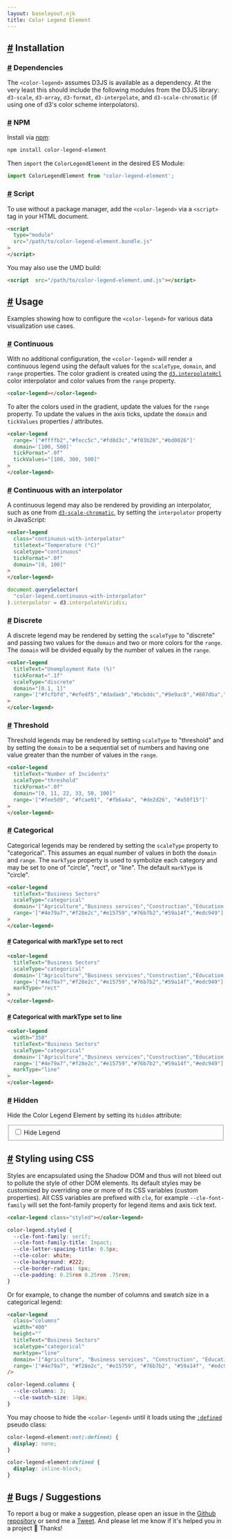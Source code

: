 ```yaml
---
layout: baselayout.njk
title: Color Legend Element
---
```


## <a class="anchor" id="install" href="#install" aria-hidden>#</a> Installation

### <a class="anchor" id="dependencies" href="#dependencies" aria-hidden>#</a> Dependencies

The `<color-legend>` assumes D3JS is available as a dependency. At the very least this should include the following modules from the D3JS library: `d3-scale`, `d3-array`, `d3-format`, `d3-interpolate`, and `d3-scale-chromatic` (if using one of d3's color scheme interpolators).

### <a class="anchor" id="install-npm" href="#install-npm" aria-hidden>#</a> NPM

Install via [npm](https://www.npmjs.com/package/color-legend-element):

```bash
npm install color-legend-element
```

Then `import` the `ColorLegendElement` in the desired ES Module:

```js
import ColorLegendElement from "color-legend-element';
```

### <a class="anchor" id="install-script" href="#install-script" aria-hidden>#</a> Script

To use without a package manager, add the `<color-legend>` via a `<script>` tag in your HTML document.

```html
<script
  type="module"
  src="/path/to/color-legend-element.bundle.js"
>
</script>
```

You may also use the UMD build:

```html
<script  src="/path/to/color-legend-element.umd.js"></script>
```

## <a class="anchor" id="usage" href="#usage" aria-hidden>#</a> Usage

Examples showing how to configure the `<color-legend>` for various data visualization use cases.

### <a class="anchor" id="continuous" href="#continuous" aria-hidden>#</a> Continuous

With no additional configuration, the `<color-legend>` will render a continuous legend using the default values for the `scaleType`, `domain`, and `range` properties. The color gradient is created using the [`d3.interpolateHcl`](#) color interpolator and color values from the `range` property.

<div class="example">
  <color-legend></color-legend>

  ```html
  <color-legend></color-legend>
  ```
</div>

To alter the colors used in the gradient, update the values for the `range` property. To update the values in the axis ticks, update the `domain` and `tickValues` properties / attributes.

<div class="example">
  <color-legend
    range='["#ffffb2","#fecc5c","#fd8d3c","#f03b20","#bd0026"]'
    domain='[100, 500]'
    tickFormat=".0f"
    tickValues="[100, 300, 500]"
  >
  </color-legend>

  ```html
  <color-legend
    range='["#ffffb2","#fecc5c","#fd8d3c","#f03b20","#bd0026"]'
    domain='[100, 500]'
    tickFormat=".0f"
    tickValues="[100, 300, 500]"
  >
  </color-legend>
  ```
</div>

### <a class="anchor" id="continuous-with-interpolator" href="#continuous-with-interpolator" aria-hidden>#</a> Continuous with an interpolator

A continuous legend may also be rendered by providing an interpolator, such as one from [`d3-scale-chromatic`](#), by setting the `interpolator` property in JavaScript:

<div class="example">
  <color-legend
    class="continuous-with-interpolator"
    titleText="Temperature (°C)"
    scaleType="continuous"
    tickFormat=".0f"
    domain="[0, 100]"
  >
  </color-legend>

  <script>
    document.querySelector(
      "color-legend.continuous-with-interpolator"
    ).interpolator = d3.interpolateViridis;
  </script>

  ```html
  <color-legend
    class="continuous-with-interpolator"
    titletext="Temperature (°C)"
    scaletype="continuous"
    tickFormat=".0f"
    domain="[0, 100]"
  >
  </color-legend>
  ```

  ```js
  document.querySelector(
    "color-legend.continuous-with-interpolator"
  ).interpolator = d3.interpolateViridis;
  ```
</div>

### <a class="anchor" id="discrete" href="#discrete" aria-hidden>#</a> Discrete

A discrete legend may be rendered by setting the `scaleType` to "discrete" and passing two values for the `domain` and two or more colors for the `range`. The `domain` will be divided equally by the number of values in the `range`.

<div class="example">
  <color-legend
    titleText="Unemployment Rate (%)"
    tickFormat=".1f"
    scaleType="discrete"
    domain="[0.1, 1]"
    range='["#fcfbfd","#efedf5","#dadaeb","#bcbddc","#9e9ac8","#807dba","#6a51a3","#54278f","#3f007d"]'
  >
  </color-legend>

  ```html
  <color-legend
    titleText="Unemployment Rate (%)"
    tickFormat=".1f"
    scaleType="discrete"
    domain="[0.1, 1]"
    range='["#fcfbfd","#efedf5","#dadaeb","#bcbddc","#9e9ac8","#807dba","#6a51a3","#54278f","#3f007d"]'
  >
  </color-legend>
  ```
</div>

### <a class="anchor" id="threshold" href="#threshold" aria-hidden>#</a> Threshold

Threshold legends may be rendered by setting `scaleType` to "threshold" and by setting the `domain` to be a sequential set of numbers and having one value greater than the number of values in the `range`.

<div class="example">
  <color-legend
    titleText="Number of Incidents"
    scaleType="threshold"
    tickFormat=".0f"
    domain="[0, 11, 22, 33, 50, 100]"
    range='["#fee5d9", "#fcae91", "#fb6a4a", "#de2d26", "#a50f15"]'
  >
  </color-legend>

  ```html
  <color-legend
    titleText="Number of Incidents"
    scaleType="threshold"
    tickFormat=".0f"
    domain="[0, 11, 22, 33, 50, 100]"
    range='["#fee5d9", "#fcae91", "#fb6a4a", "#de2d26", "#a50f15"]'
  >
  </color-legend>
  ```
</div>

### <a class="anchor" id="categorical" href="#categorical" aria-hidden>#</a> Categorical

Categorical legends may be rendered by setting the `scaleType` property to "categorical". This assumes an equal number of values in both the `domain` and `range`. The `markType` property is used to symbolize each category and may be set to one of "circle", "rect", or "line". The default `markType` is "circle".

<div class="example">
  <color-legend
    titleText="Business Sectors"
    scaleType="categorical"
    domain='["Agriculture","Business services","Construction","Education and Health","Finance","Government"]'
    range='["#4e79a7","#f28e2c","#e15759","#76b7b2","#59a14f","#edc949"]'
  >
  </color-legend>

  ```html
  <color-legend
    titleText="Business Sectors"
    scaleType="categorical"
    domain='["Agriculture","Business services","Construction","Education and Health","Finance","Government"]'
    range='["#4e79a7","#f28e2c","#e15759","#76b7b2","#59a14f","#edc949"]'
  >
  </color-legend>
  ```
</div>

#### <a class="anchor" id="categorical-rect" href="#categorical-rect" aria-hidden>#</a> Categorical with markType set to rect

<div class="example">
  <color-legend
    titleText="Business Sectors"
    scaleType="categorical"
    domain='["Agriculture","Business services","Construction","Education and Health","Finance","Government"]'
    range='["#4e79a7","#f28e2c","#e15759","#76b7b2","#59a14f","#edc949"]'
    markType="rect"
  >
  </color-legend>

  ```html
  <color-legend
    titleText="Business Sectors"
    scaleType="categorical"
    domain='["Agriculture","Business services","Construction","Education and Health","Finance","Government"]'
    range='["#4e79a7","#f28e2c","#e15759","#76b7b2","#59a14f","#edc949"]'
    markType="rect"
  >
  </color-legend>
  ```
</div>

#### <a class="anchor" id="categorical-line" href="#categorical-line" aria-hidden>#</a> Categorical with markType set to line

<div class="example">
  <color-legend
    width="350"
    titleText="Business Sectors"
    scaleType="categorical"
    domain='["Agriculture","Business services","Construction","Education and Health","Finance","Government"]'
    range='["#4e79a7","#f28e2c","#e15759","#76b7b2","#59a14f","#edc949"]'
    markType="line"
  >
  </color-legend>

  ```html
  <color-legend
    width="350"
    titleText="Business Sectors"
    scaleType="categorical"
    domain='["Agriculture","Business services","Construction","Education and Health","Finance","Government"]'
    range='["#4e79a7","#f28e2c","#e15759","#76b7b2","#59a14f","#edc949"]'
    markType="line"
  >
  </color-legend>
  ```
</div>

### <a class="anchor" id="hidden" href="#hidden" aria-hidden>#</a> Hidden

Hide the Color Legend Element by setting its `hidden` attribute:

<fieldset>
  <input id="toggle-hidden" type="checkbox" />
  <label for="toggle-hidden">Hide Legend</label>
</fieldset>

<color-legend class="hidden-demo"></color-legend>

<script>
  let cle = document.querySelector(".hidden-demo");
  let toggle = document.getElementById("toggle-hidden");
  toggle.addEventListener("change", function () {
    cle.hidden = !cle.hidden;
  });
</script>

## <a class="anchor" id="styling-using-css" href="#styling-using-css" aria-hidden>#</a> Styling using CSS

Styles are encapsulated using the Shadow DOM and thus will not bleed out
to pollute the style of other DOM elements. Its default styles may be
customized by overriding one or more of its CSS variables (custom
properties). All CSS variables are prefixed with `cle`, for example
`--cle-font-family` will set the font-family property for legend items and axis tick text.

<div class="example">
  <color-legend class="styled"></color-legend>

  <style>
    color-legend.styled {
      --cle-font-family: serif;
      --cle-font-family-title: Impact;
      --cle-letter-spacing-title: 0.5px;
      --cle-color: white;
      --cle-background: #222;
      --cle-border-radius: 6px;
      --cle-padding: 0.25rem 0.25rem 0.75rem;
    }
  </style>

  ```html
  <color-legend class="styled"></color-legend>
  ```

  ```css
  color-legend.styled {
    --cle-font-family: serif;
    --cle-font-family-title: Impact;
    --cle-letter-spacing-title: 0.5px;
    --cle-color: white;
    --cle-background: #222;
    --cle-border-radius: 6px;
    --cle-padding: 0.25rem 0.25rem .75rem;
  }
  ```
</div>

Or for example, to change the number of columns and swatch size in a categorical legend:

<div class="example">
<style>
  color-legend.columns {
    --cle-columns: 3;
    --cle-swatch-size: 14px;
  }
</style>

<color-legend
  class="columns"
  width="400"
  height=""
  titleText="Business Sectors"
  scaletype="categorical"
  marktype="line"
  domain='["Agriculture", "Business services", "Construction", "Education and Health", "Finance", "Government"]'
  range='["#4e79a7", "#f28e2c", "#e15759", "#76b7b2", "#59a14f", "#edc949"]'
/>

  ```html
  <color-legend
    class="columns"
    width="400"
    height=""
    titleText="Business Sectors"
    scaletype="categorical"
    marktype="line"
    domain='["Agriculture", "Business services", "Construction", "Education and Health", "Finance", "Government"]'
    range='["#4e79a7", "#f28e2c", "#e15759", "#76b7b2", "#59a14f", "#edc949"]'
  />
  ```

  ```css
  color-legend.columns {
    --cle-columns: 3;
    --cle-swatch-size: 14px;
  }
  ```

</div>

You may choose to hide the `<color-legend>` until it loads using the [`:defined`](https://developer.mozilla.org/en-US/docs/Web/CSS/:defined) pseudo class:

<div class="example">

  ```css
  color-legend-element:not(:defined) {
    display: none;
  }

  color-legend-element:defined {
    display: inline-block;
  }
  ```
</div>

## <a class="anchor" id="bugs-suggestions" href="#bugs-suggestions" aria-hidden>#</a> Bugs / Suggestions

To report a bug or make a suggestion, please open an issue in the [Github repository](https://github.com/clhenrick/color-legend-element) or send me a [Tweet](#). And please let me know if it's helped you in a project 🙂 Thanks!

<div style="margin-bottom: 3rem"></div>
